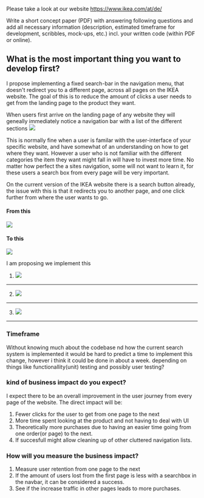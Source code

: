 Please take a look at our website https://www.ikea.com/at/de/

 

Write a short concept paper (PDF) with answering following questions and add all necessary information (description, estimated timeframe for development, scribbles, mock-ups, etc.) incl. your written code (within PDF or online).

 

## What is the most important thing you want to develop first? 
  I propose implementing a fixed search-bar in the navigation menu, that doesn't redirect you to a different page, across all pages on the IKEA website. The goal of this is to reduce the amount of clicks a user needs to get from the landing page to the product they want.
  
  When users first arrive on the landing page of any website they will geneally immediately notice a navigation bar with a list of the different sections
  ![](https://i.imgur.com/2xgnMrO.png)



  
This is normally fine when a user is familar with the user-interface of your specific website, and have somewhat of an understanding on how to get where they want. However a user who is not familiar with the different categories the item they want might fall in will have to invest more time. No matter how perfect the a sites navigation, some will not want to learn it, for these users a search box from every page will be very important. 


On the current version of the IKEA website there is a search button already, the issue with this is that it redirects you to another page, and one click further from where the user wants to go. 

<!-- ![](https://i.imgur.com/FfltcFc.png) -->
#### From this
![](https://i.imgur.com/fiKPEg7.png)


#### To this 
![](https://i.imgur.com/cPlWpud.png)

I am proposing we implement this 


1. ![](https://i.imgur.com/y8F2oiU.png)
---
2. ![](https://i.imgur.com/DAFqE5x.png)
---
3. ![](https://i.imgur.com/bsPSJco.png)
---


### Timeframe

Without knowing much about the codebase nd how the current search system is implemented it would be hard to predict a time to implement this change, however i think it could be done in about a week. depending on things like functionallity(unit) testing and possibly user testing? 
<!-- ### Why? -->


### kind of business impact do you expect?

I expect there to be an overall improvement in the user journey from every page of the website. The direct impact will be: 
1. Fewer clicks for the user to get from one page to the next
2. More time spent looking at the product and not having to deal with UI
3. Theoretically more purchases due to having an easier time going from one order(or page) to the next. 
4. If succesfull might allow cleaning up of other cluttered navigation lists.


### How will you measure the business impact?
1. Measure user retention from one page to the next
2. If the amount of users lost from the first page is less with a searchbox in the navbar, it can be considered a success. 
3. See if the increase traffic in other pages leads to more purchases. 


